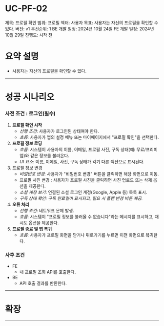 # UC-PF-02

제목: 프로필 확인
범위: 프로필
액터: 사용자
목표: 사용자는 자신의 프로필을 확인할 수 있다.
버전: v1
우선순위: 1
BE 개발 일정: 2024년 10월 24일
FE 개발 일정: 2024년 10월 29일
진행도: 시작 전

# 요약 설명

- 사용자는 자신의 프로필을 확인할 수 있다.

---

# 성공 시나리오

### 사전 조건 : 로그인(필수)

1. **프로필 확인 시작**
    - *선행 조건*: 사용자가 로그인된 상태여야 한다.
    - *흐름*: 사용자가 앱의 설정 메뉴 또는 마이페이지에서 "프로필 확인"을 선택한다.
2. **프로필 정보 로딩**
    - *흐름*: 시스템이 사용자의 이름, 이메일, 프로필 사진, 구독 상태(예: 무료/프리미엄)와 같은 정보를 불러온다.
    - *UI 요소*: 이름, 이메일, 사진, 구독 상태가 각기 다른 섹션으로 표시된다.
3. 프로필 정보 변경
    - *비밀번호 변경*: 사용자가 "비밀번호 변경" 버튼을 클릭하면 해당 화면으로 이동.
    - 프로필 사진 변경 : 사용자가 프로필 사진을 클릭하면 사진 업로드 또는 삭제 옵션을 제공한다.
    - *소셜 계정 보기*: 연결된 소셜 로그인 계정(Google, Apple 등) 목록 표시.
    - *구독 상태 확인: 구독 만료일이 표시되고, 필요 시 플랜 변경 버튼 제공.*
4. **오류 처리**
    - *선행 조건*: 네트워크 문제 발생.
    - *흐름*: 시스템이 "프로필 정보를 불러올 수 없습니다"라는 메시지를 표시하고, 재시도 옵션을 제공한다.
5. **프로필 종료 및 앱 복귀**
    - *흐름*: 사용자가 프로필 화면을 닫거나 뒤로가기를 누르면 이전 화면으로 복귀한다.

### 사후 조건

- FE
    - 내 프로필 조회 API를 호출한다.
- BE
    - API 호출 결과를 반환한다.

---

# 확장

---